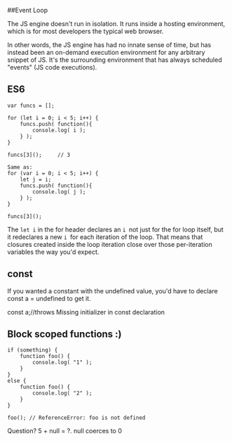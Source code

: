 ##Event Loop

The JS engine doesn't run in isolation. It runs inside a hosting environment, which is for most developers the typical web browser.

In other words, the JS engine has had no innate sense of time, but has instead been an on-demand execution environment for any arbitrary snippet of JS.
It's the surrounding environment that has always scheduled "events" (JS code executions).


## ES6

```
var funcs = [];

for (let i = 0; i < 5; i++) {
	funcs.push( function(){
		console.log( i );
	} );
}

funcs[3]();		// 3

Same as:
for (var i = 0; i < 5; i++) {
	let j = i;
	funcs.push( function(){
		console.log( j );
	} );
}

funcs[3]();

```
The `let i` in the for header declares an `i `not just for the for loop itself, but it redeclares a new `i `for each iteration of the loop. That means that closures created inside the loop iteration close over those per-iteration variables the way you'd expect.

## const
If you wanted a constant with the undefined value, you'd have to declare const a = undefined to get it.

const a;//throws Missing initializer in const declaration


## Block scoped functions :)

```
if (something) {
	function foo() {
		console.log( "1" );
	}
}
else {
	function foo() {
		console.log( "2" );
	}
}

foo(); // ReferenceError: foo is not defined
```

Question?
5 + null = ?. null coerces to 0